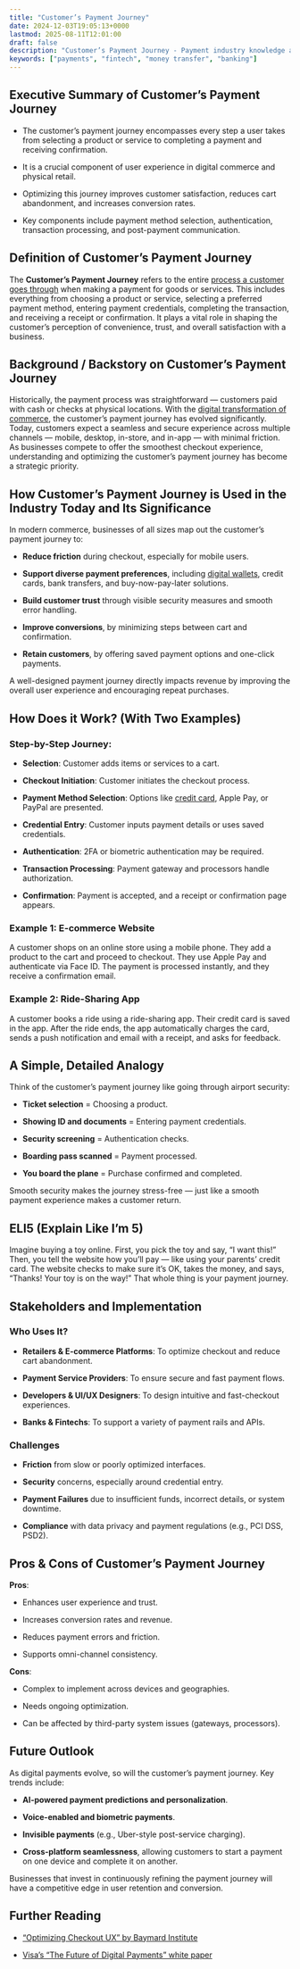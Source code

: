 ```yaml
---
title: "Customer’s Payment Journey"
date: 2024-12-03T19:05:13+0000
lastmod: 2025-08-11T12:01:00
draft: false
description: "Customer’s Payment Journey - Payment industry knowledge and insights"
keywords: ["payments", "fintech", "money transfer", "banking"]
---
```


## Executive Summary of Customer’s Payment Journey

- The customer’s payment journey encompasses every step a user takes from selecting a product or service to completing a payment and receiving confirmation.

- It is a crucial component of user experience in digital commerce and physical retail.

- Optimizing this journey improves customer satisfaction, reduces cart abandonment, and increases conversion rates.

- Key components include payment method selection, authentication, transaction processing, and post-payment communication.

## Definition of Customer’s Payment Journey

The **Customer’s Payment Journey** refers to the entire [process a customer goes through](https://faisalkhanllc.xyz/resources/payments-wiki/c/customer-journey/) when making a payment for goods or services. This includes everything from choosing a product or service, selecting a preferred payment method, entering payment credentials, completing the transaction, and receiving a receipt or confirmation. It plays a vital role in shaping the customer’s perception of convenience, trust, and overall satisfaction with a business.

## Background / Backstory on Customer’s Payment Journey

Historically, the payment process was straightforward — customers paid with cash or checks at physical locations. With the [digital transformation of commerce](https://faisalkhanllc.xyz/resources/payments-wiki/e/e-commerce/), the customer’s payment journey has evolved significantly. Today, customers expect a seamless and secure experience across multiple channels — mobile, desktop, in-store, and in-app — with minimal friction. As businesses compete to offer the smoothest checkout experience, understanding and optimizing the customer’s payment journey has become a strategic priority.

## How Customer’s Payment Journey is Used in the Industry Today and Its Significance

In modern commerce, businesses of all sizes map out the customer’s payment journey to:

- **Reduce friction** during checkout, especially for mobile users.

- **Support diverse payment preferences**, including [digital wallets](https://faisalkhanllc.xyz/resources/payments-wiki/d/digital-wallet/), credit cards, bank transfers, and buy-now-pay-later solutions.

- **Build customer trust** through visible security measures and smooth error handling.

- **Improve conversions**, by minimizing steps between cart and confirmation.

- **Retain customers**, by offering saved payment options and one-click payments.

A well-designed payment journey directly impacts revenue by improving the overall user experience and encouraging repeat purchases.

## How Does it Work? (With Two Examples)

### Step-by-Step Journey:

- **Selection**: Customer adds items or services to a cart.

- **Checkout Initiation**: Customer initiates the checkout process.

- **Payment Method Selection**: Options like [credit card](https://faisalkhanllc.xyz/resources/payments-wiki/c/credit-card/), Apple Pay, or PayPal are presented.

- **Credential Entry**: Customer inputs payment details or uses saved credentials.

- **Authentication**: 2FA or biometric authentication may be required.

- **Transaction Processing**: Payment gateway and processors handle authorization.

- **Confirmation**: Payment is accepted, and a receipt or confirmation page appears.

### Example 1: E-commerce Website

A customer shops on an online store using a mobile phone. They add a product to the cart and proceed to checkout. They use Apple Pay and authenticate via Face ID. The payment is processed instantly, and they receive a confirmation email.

### Example 2: Ride-Sharing App

A customer books a ride using a ride-sharing app. Their credit card is saved in the app. After the ride ends, the app automatically charges the card, sends a push notification and email with a receipt, and asks for feedback.

## A Simple, Detailed Analogy

Think of the customer’s payment journey like going through airport security:

- **Ticket selection** = Choosing a product.

- **Showing ID and documents** = Entering payment credentials.

- **Security screening** = Authentication checks.

- **Boarding pass scanned** = Payment processed.

- **You board the plane** = Purchase confirmed and completed.

Smooth security makes the journey stress-free — just like a smooth payment experience makes a customer return.

## ELI5 (Explain Like I’m 5)

Imagine buying a toy online. First, you pick the toy and say, “I want this!” Then, you tell the website how you’ll pay — like using your parents’ credit card. The website checks to make sure it’s OK, takes the money, and says, “Thanks! Your toy is on the way!” That whole thing is your payment journey.

## Stakeholders and Implementation

### Who Uses It?

- **Retailers & E-commerce Platforms**: To optimize checkout and reduce cart abandonment.

- **Payment Service Providers**: To ensure secure and fast payment flows.

- **Developers & UI/UX Designers**: To design intuitive and fast-checkout experiences.

- **Banks & Fintechs**: To support a variety of payment rails and APIs.

### Challenges

- **Friction** from slow or poorly optimized interfaces.

- **Security** concerns, especially around credential entry.

- **Payment Failures** due to insufficient funds, incorrect details, or system downtime.

- **Compliance** with data privacy and payment regulations (e.g., PCI DSS, PSD2).

## Pros & Cons of Customer’s Payment Journey

**Pros**:

- Enhances user experience and trust.

- Increases conversion rates and revenue.

- Reduces payment errors and friction.

- Supports omni-channel consistency.

**Cons**:

- Complex to implement across devices and geographies.

- Needs ongoing optimization.

- Can be affected by third-party system issues (gateways, processors).

## Future Outlook

As digital payments evolve, so will the customer’s payment journey. Key trends include:

- **AI-powered payment predictions and personalization**.

- **Voice-enabled and biometric payments**.

- **Invisible payments** (e.g., Uber-style post-service charging).

- **Cross-platform seamlessness**, allowing customers to start a payment on one device and complete it on another.

Businesses that invest in continuously refining the payment journey will have a competitive edge in user retention and conversion.

## Further Reading

- [“Optimizing Checkout UX” by Baymard Institute](https://baymard.com/)

- [Visa’s “The Future of Digital Payments” white paper](https://usa.visa.com/)